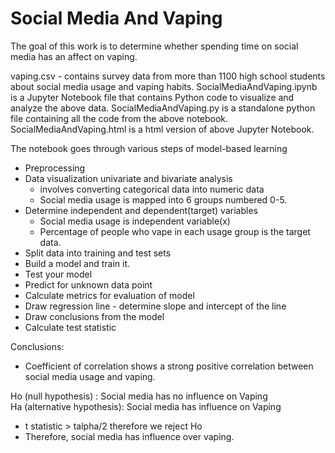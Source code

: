 # Social Media And Vaping

The goal of this work is to determine whether spending time on social media has an affect on vaping.

vaping.csv - contains survey data from more than 1100 high school students about social media usage and vaping habits.
SocialMediaAndVaping.ipynb is a Jupyter Notebook file that contains Python code to visualize and analyze the above data.
SocialMediaAndVaping.py is a standalone python file containing all the code from the above notebook.
SocialMediaAndVaping.html is a html version of above Jupyter Notebook.

The notebook goes through various steps of model-based learning
- Preprocessing 
- Data visualization univariate and bivariate analysis
  - involves converting categorical data into numeric data
  - Social media usage is mapped into 6 groups numbered 0-5.
- Determine independent and dependent(target) variables
  - Social media usage is independent variable(x)
  - Percentage of people who vape in each usage group is the target data.
- Split data into training and test sets
- Build a model and train it.
- Test your model
- Predict for unknown data point
- Calculate metrics for evaluation of model
- Draw regression line - determine slope and intercept of the line
- Draw conclusions from the model
- Calculate test statistic



Conclusions:
- Coefficient of correlation shows a strong positive correlation between social media usage and vaping.

Ho (null hypothesis) : Social media has no influence on Vaping <br>
Ha (alternative hypothesis): Social media has influence on Vaping <br>

- t statistic > talpha/2 therefore we reject Ho 
- Therefore, social media has influence over vaping. 

